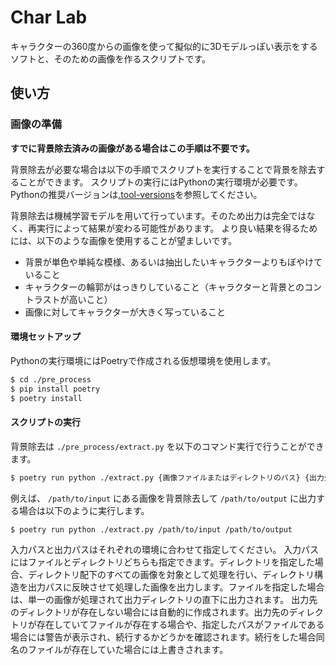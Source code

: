# Char Lab

キャラクターの360度からの画像を使って擬似的に3Dモデルっぽい表示をするソフトと、そのための画像を作るスクリプトです。

## 使い方

### 画像の準備

**すでに背景除去済みの画像がある場合はこの手順は不要です。**

背景除去が必要な場合は以下の手順でスクリプトを実行することで背景を除去することができます。
スクリプトの実行にはPythonの実行環境が必要です。Pythonの推奨バージョンは[.tool-versions](./.tool-versions)を参照してください。

背景除去は機械学習モデルを用いて行っています。そのため出力は完全ではなく、再実行によって結果が変わる可能性があります。
より良い結果を得るためには、以下のような画像を使用することが望ましいです。

- 背景が単色や単純な模様、あるいは抽出したいキャラクターよりもぼやけていること
- キャラクターの輪郭がはっきりしていること（キャラクターと背景とのコントラストが高いこと）
- 画像に対してキャラクターが大きく写っていること

#### 環境セットアップ

Pythonの実行環境にはPoetryで作成される仮想環境を使用します。

```bash
$ cd ./pre_process
$ pip install poetry
$ poetry install
```

#### スクリプトの実行

背景除去は `./pre_process/extract.py` を以下のコマンド実行で行うことができます。

```bash
$ poetry run python ./extract.py {画像ファイルまたはディレクトリのパス} {出力先ディレクトリのパス}
```

例えば、 `/path/to/input` にある画像を背景除去して `/path/to/output` に出力する場合は以下のように実行します。

```bash
$ poetry run python ./extract.py /path/to/input /path/to/output
```

入力パスと出力パスはそれぞれの環境に合わせて指定してください。
入力パスにはファイルとディレクトリどちらも指定できます。ディレクトリを指定した場合、ディレクトリ配下のすべての画像を対象として処理を行い、ディレクトリ構造を出力パスに反映させて処理した画像を出力します。ファイルを指定した場合は、単一の画像が処理されて出力ディレクトリの直下に出力されます。
出力先のディレクトリが存在しない場合には自動的に作成されます。出力先のディレクトリが存在していてファイルが存在する場合や、指定したパスがファイルである場合には警告が表示され、続行するかどうかを確認されます。続行をした場合同名のファイルが存在していた場合には上書きされます。
